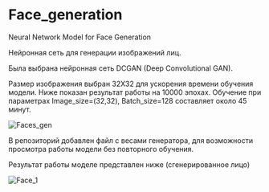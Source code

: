# Face_generation
Neural Network Model for Face Generation


Нейронная сеть для генерации изображений лиц.

Была выбрана нейронная сеть DCGAN (Deep Convolutional GAN).

Размер изображения выбран 32Х32 для ускорения времени обучения модели.
Ниже показан результат работы на 10000 эпохах. Обучение при параметрах Image_size=(32,32), Batch_size=128 составляет около 45 минут.

![Faces_gen](https://user-images.githubusercontent.com/106436340/196918293-fe977a80-a94c-4a07-88a6-1f8db7d4ee0c.gif)

В репозиторий добавлен файл с весами генератора, для возможности просмотра работы модели без повторного обучения.

Результат работы моделе представлен ниже (сгенерированное лицо)

![Face_1](https://user-images.githubusercontent.com/106436340/196919149-b479bcb8-a2f8-45ea-b05f-534097190d82.png)
